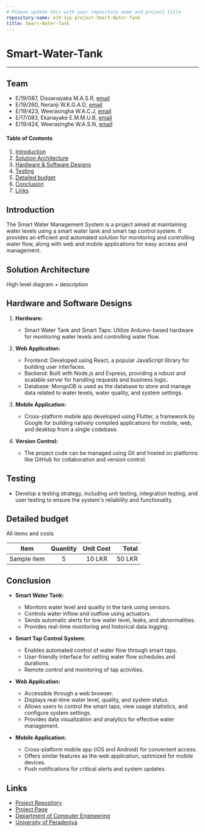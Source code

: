 ```yaml
---
# Please update this with your repository name and project title
repository-name: e19-3yp-project-Smart-Water-Tank
title: Smart-Water-Tank
---
```


[comment]: # "This is the standard layout for the project, but you can clean this and use your own template"

# Smart-Water-Tank

---

## Team
-  E/19/087, Dissanayaka M.A.S.R, [email](mailto:e19087@eng.pdn.ac.lk)
-  E/19/260, Neranji W.K.G.A.G, [email](mailto:e19260@eng.pdn.ac.lk)
-  E/19/423, Weerasingha W.A.C.J, [email](mailto:e19423@eng.pdn.ac.lk)
-  E/17/083, Ekanayake E.M.M.U.B, [email](mailto:e17083@eng.pdn.ac.lk)
-  E/19/424, Weerasinghe W.A.S.N, [email](mailto:e17424@eng.pdn.ac.lk)

<!-- Image (photo/drawing of the final hardware) should be here -->

<!-- This is a sample image, to show how to add images to your page. To learn more options, please refer [this](https://projects.ce.pdn.ac.lk/docs/faq/how-to-add-an-image/) -->

<!-- ![Sample Image](./images/sample.png) -->

#### Table of Contents
1. [Introduction](#introduction)
2. [Solution Architecture](#solution-architecture )
3. [Hardware & Software Designs](#hardware-and-software-designs)
4. [Testing](#testing)
5. [Detailed budget](#detailed-budget)
6. [Conclusion](#conclusion)
7. [Links](#links)

## Introduction

The Smart Water Management System is a project aimed at maintaining water levels using a smart water tank and smart tap control system. It provides an efficient and automated solution for monitoring and controlling water flow, along with web and mobile applications for easy access and management.



## Solution Architecture

High level diagram + description

## Hardware and Software Designs

1. **Hardware:**
   - Smart Water Tank and Smart Taps: Utilize Arduino-based hardware for monitoring water levels and controlling water flow.

2. **Web Application:**
   - Frontend: Developed using React, a popular JavaScript library for building user interfaces.
   - Backend: Built with Node.js and Express, providing a robust and scalable server for handling requests and business logic.
   - Database: MongoDB is used as the database to store and manage data related to water levels, water quality, and system settings.

3. **Mobile Application:**
   - Cross-platform mobile app developed using Flutter, a framework by Google for building natively compiled applications for mobile, web, and desktop from a single codebase.

4. **Version Control:**
   - The project code can be managed using Git and hosted on platforms like GitHub for collaboration and version control.

## Testing

 - Develop a testing strategy, including unit testing, integration testing, and user testing to ensure the system's reliability and functionality.

## Detailed budget

All items and costs

| Item          | Quantity  | Unit Cost  | Total  |
| ------------- |:---------:|:----------:|-------:|
| Sample item   | 5         | 10 LKR     | 50 LKR |

## Conclusion

- **Smart Water Tank:**
  - Monitors water level and quality in the tank using sensors.
  - Controls water inflow and outflow using actuators.
  - Sends automatic alerts for low water level, leaks, and abnormalities.
  - Provides real-time monitoring and historical data logging.

- **Smart Tap Control System:**
  - Enables automated control of water flow through smart taps.
  - User-friendly interface for setting water flow schedules and durations.
  - Remote control and monitoring of tap activities.

- **Web Application:**
  - Accessible through a web browser.
  - Displays real-time water level, quality, and system status.
  - Allows users to control the smart taps, view usage statistics, and configure system settings.
  - Provides data visualization and analytics for effective water management.

- **Mobile Application:**
  - Cross-platform mobile app (iOS and Android) for convenient access.
  - Offers similar features as the web application, optimized for mobile devices.
  - Push notifications for critical alerts and system updates.


## Links

- [Project Repository](https://github.com/cepdnaclk/e19-3yp-Project-Smart-Water-Tank)
- [Project Page](https://cepdnaclk.github.io/e19-3yp-Project-Smart-Water-Tank/)
- [Department of Computer Engineering](http://www.ce.pdn.ac.lk/)
- [University of Peradeniya](https://eng.pdn.ac.lk/)

[//]: # (Please refer this to learn more about Markdown syntax)
[//]: # (https://github.com/adam-p/markdown-here/wiki/Markdown-Cheatsheet)
